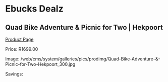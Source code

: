 
# Ebucks Dealz
## Quad Bike Adventure & Picnic for Two | Hekpoort
[Product Page](https://www.ebucks.com/web/shop/productSelected.do?prodId=342612570&catId=322194367)

Price: R1699.00

Image: /web/cms/system/galleries/pics/prodimg/Quad-Bike-Adventure-&-Picnic-for-Two-Hekpoort_300.jpg

Savings: 


	